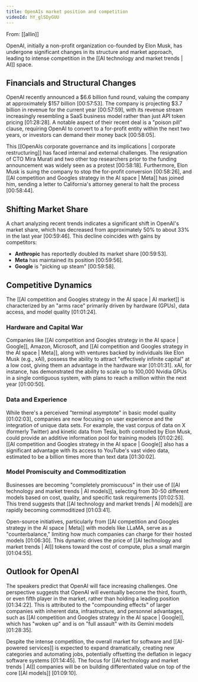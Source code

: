 ```yaml
---
title: OpenAIs market position and competition
videoId: hY_glSDyGUU
---
```


From: [[allin]] <br/> 

OpenAI, initially a non-profit organization co-founded by Elon Musk, has undergone significant changes in its structure and market approach, leading to intense competition in the [[AI technology and market trends | AI]] space.

## Financials and Structural Changes
OpenAI recently announced a $6.6 billion fund round, valuing the company at approximately $157 billion <a class="yt-timestamp" data-t="00:57:53">[00:57:53]</a>. The company is projecting $3.7 billion in revenue for the current year <a class="yt-timestamp" data-t="00:57:59">[00:57:59]</a>, with its revenue stream increasingly resembling a SaaS business model rather than just API token pricing <a class="yt-timestamp" data-t="01:28:28">[01:28:28]</a>. A notable aspect of their recent deal is a "poison pill" clause, requiring OpenAI to convert to a for-profit entity within the next two years, or investors can demand their money back <a class="yt-timestamp" data-t="00:58:05">[00:58:05]</a>.

This [[OpenAIs corporate governance and its implications | corporate restructuring]] has faced internal and external challenges. The resignation of CTO Mira Murati and two other top researchers prior to the funding announcement was widely seen as a protest <a class="yt-timestamp" data-t="00:58:18">[00:58:18]</a>. Furthermore, Elon Musk is suing the company to stop the for-profit conversion <a class="yt-timestamp" data-t="00:58:26">[00:58:26]</a>, and [[AI competition and Googles strategy in the AI space | Meta]] has joined him, sending a letter to California's attorney general to halt the process <a class="yt-timestamp" data-t="00:58:44">[00:58:44]</a>.

## Shifting Market Share
A chart analyzing recent trends indicates a significant shift in OpenAI's market share, which has decreased from approximately 50% to about 33% in the last year <a class="yt-timestamp" data-t="00:59:46">[00:59:46]</a>. This decline coincides with gains by competitors:
*   **Anthropic** has reportedly doubled its market share <a class="yt-timestamp" data-t="00:59:53">[00:59:53]</a>.
*   **Meta** has maintained its position <a class="yt-timestamp" data-t="00:59:56">[00:59:56]</a>.
*   **Google** is "picking up steam" <a class="yt-timestamp" data-t="00:59:58">[00:59:58]</a>.

## Competitive Dynamics
The [[AI competition and Googles strategy in the AI space | AI market]] is characterized by an "arms race" primarily driven by hardware (GPUs), data access, and model quality <a class="yt-timestamp" data-t="01:01:24">[01:01:24]</a>.

### Hardware and Capital War
Companies like [[AI competition and Googles strategy in the AI space | Google]], Amazon, Microsoft, and [[AI competition and Googles strategy in the AI space | Meta]], along with ventures backed by individuals like Elon Musk (e.g., xAI), possess the ability to attract "effectively infinite capital" at a low cost, giving them an advantage in the hardware war <a class="yt-timestamp" data-t="01:01:31">[01:01:31]</a>. xAI, for instance, has demonstrated the ability to scale up to 100,000 Nvidia GPUs in a single contiguous system, with plans to reach a million within the next year <a class="yt-timestamp" data-t="01:00:50">[01:00:50]</a>.

### Data and Experience
While there's a perceived "terminal asymptote" in basic model quality <a class="yt-timestamp" data-t="01:02:03">[01:02:03]</a>, companies are now focusing on user experience and the integration of unique data sets. For example, the vast corpus of data on X (formerly Twitter) and kinetic data from Tesla, both controlled by Elon Musk, could provide an additive information pool for training models <a class="yt-timestamp" data-t="01:02:26">[01:02:26]</a>. [[AI competition and Googles strategy in the AI space | Google]] also has a significant advantage with its access to YouTube's vast video data, estimated to be a billion times more than text data <a class="yt-timestamp" data-t="01:30:02">[01:30:02]</a>.

### Model Promiscuity and Commoditization
Businesses are becoming "completely promiscuous" in their use of [[AI technology and market trends | AI models]], selecting from 30-50 different models based on cost, quality, and specific task requirements <a class="yt-timestamp" data-t="01:02:53">[01:02:53]</a>. This trend suggests that [[AI technology and market trends | AI models]] are rapidly becoming commoditized <a class="yt-timestamp" data-t="01:03:41">[01:03:41]</a>.

Open-source initiatives, particularly from [[AI competition and Googles strategy in the AI space | Meta]] with models like LLaMA, serve as a "counterbalance," limiting how much companies can charge for their hosted models <a class="yt-timestamp" data-t="01:06:30">[01:06:30]</a>. This dynamic drives the price of [[AI technology and market trends | AI]] tokens toward the cost of compute, plus a small margin <a class="yt-timestamp" data-t="01:04:55">[01:04:55]</a>.

## Outlook for OpenAI
The speakers predict that OpenAI will face increasing challenges. One perspective suggests that OpenAI will eventually become the third, fourth, or even fifth player in the market, rather than holding a leading position <a class="yt-timestamp" data-t="01:34:22">[01:34:22]</a>. This is attributed to the "compounding effects" of larger companies with inherent data, infrastructure, and personnel advantages, such as [[AI competition and Googles strategy in the AI space | Google]], which has "woken up" and is on "full assault" with its Gemini models <a class="yt-timestamp" data-t="01:28:35">[01:28:35]</a>.

Despite the intense competition, the overall market for software and [[AI-powered services]] is expected to expand dramatically, creating new categories and automating jobs, potentially offsetting the deflation in legacy software systems <a class="yt-timestamp" data-t="01:14:45">[01:14:45]</a>. The focus for [[AI technology and market trends | AI]] companies will be on building differentiated value on top of the core [[AI models]] <a class="yt-timestamp" data-t="01:09:10">[01:09:10]</a>.